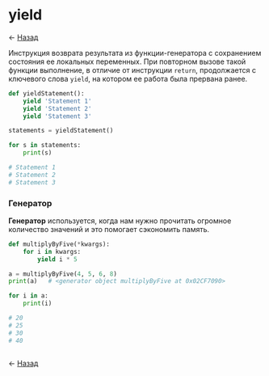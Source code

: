 # yield

← [Назад][back]

Инструкция возврата результата из функции-генератора с сохранением состояния ее локальных переменных.
При повторном вызове такой функции выполнение, в отличие от инструкции `return`, продолжается с ключевого слова `yield`,
на котором ее работа была прервана ранее.

```python
def yieldStatement():
    yield 'Statement 1'
    yield 'Statement 2'
    yield 'Statement 3'

statements = yieldStatement()

for s in statements:
    print(s)

# Statement 1
# Statement 2
# Statement 3
```

### Генератор

**Генератор** используется, когда нам нужно прочитать огромное количество значений и это помогает сэкономить память.

```python
def multiplyByFive(*kwargs):
    for i in kwargs:
        yield i * 5

a = multiplyByFive(4, 5, 6, 8)
print(a)   # <generator object multiplyByFive at 0x02CF7090>

for i in a:
    print(i)

# 20
# 25
# 30
# 40
```

```python

```

← [Назад][back]

[back]: <.> "Назад к оглавлению"